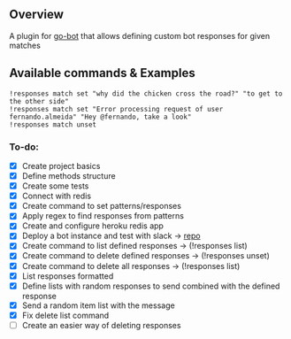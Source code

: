 ## Overview
A plugin for [go-bot](https://github.com/go-chat-bot/bot) that allows defining custom bot responses for given matches

## Available commands & Examples
```
!responses match set "why did the chicken cross the road?" "to get to the other side"
!responses match set "Error processing request of user fernando.almeida" "Hey @fernando, take a look"
!responses match unset
```

### To-do:
- [x] Create project basics
- [x] Define methods structure
- [x] Create some tests
- [x] Connect with redis
- [x] Create command to set patterns/responses
- [x] Apply regex to find responses from patterns
- [x] Create and configure heroku redis app
- [x] Deploy a bot instance and test with slack -> [repo](https://github.com/fernand-o/got-bot-heroku)
- [x] Create command to list defined responses -> (!responses list)
- [x] Create command to delete defined responses -> (!responses unset)
- [x] Create command to delete all responses -> (!responses list)
- [x] List responses formatted
- [x] Define lists with random responses to send combined with the defined response
- [x] Send a random item list with the message
- [x] Fix delete list command
- [ ] Create an easier way of deleting responses
